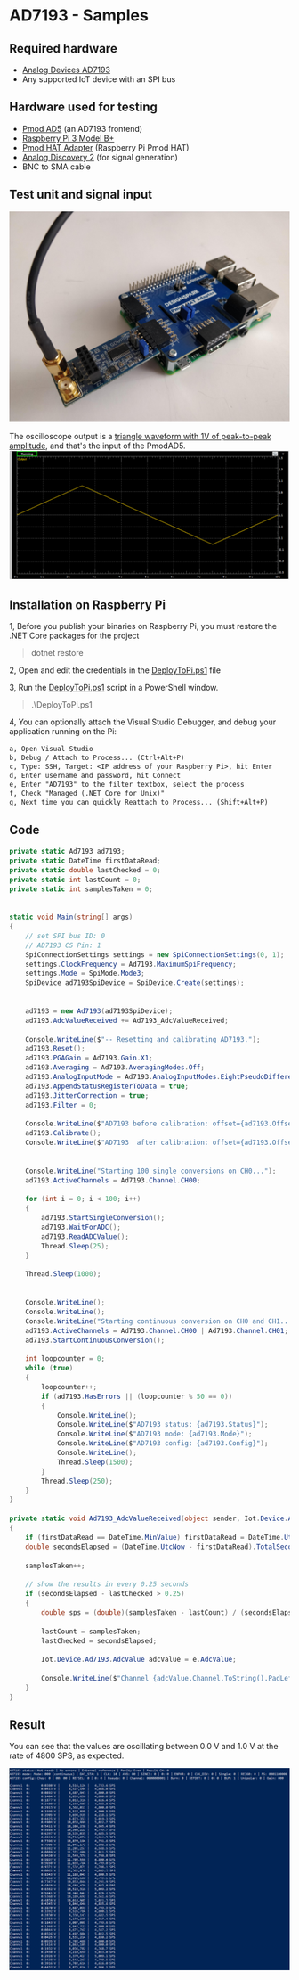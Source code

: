 # AD7193 - Samples

## Required hardware
* [Analog Devices AD7193](https://www.analog.com/media/en/technical-documentation/data-sheets/AD7193.pdf)
* Any supported IoT device with an SPI bus

## Hardware used for testing
* [Pmod AD5](https://reference.digilentinc.com/reference/pmod/pmodad5/start) (an AD7193 frontend)
* [Raspberry Pi 3 Model B+](https://www.raspberrypi.org/products/raspberry-pi-3-model-b-plus/)
* [Pmod HAT Adapter](https://reference.digilentinc.com/reference/add-ons/pmod-hat/reference-manual) (Raspberry Pi Pmod HAT)
* [Analog Discovery 2](https://reference.digilentinc.com/reference/instrumentation/analog-discovery-2/reference-manual) (for signal generation)
* BNC to SMA cable

## Test unit and signal input
![Raspberry Pi 3 Model B+ + Digilent Pmod HAT + Digilent PmodAD5](Raspberry_3Bp_PmodHAT_PmodAD5.jpg)

The oscilloscope output is a [triangle waveform with 1V of peak-to-peak amplitude](AD2_Oscilloscope_Input.png), and that's the input of the PmodAD5.
![Signal input from Digilent Analog Discovery 2](AD2_Oscilloscope_Input.png)


## Installation on Raspberry Pi
1, Before you publish your binaries on Raspberry Pi, you must restore the .NET Core packages for the project
> dotnet restore

2, Open and edit the credentials in the [DeployToPi.ps1](DeployToPi.ps1) file

3, Run the [DeployToPi.ps1](DeployToPi.ps1) script in a PowerShell window.
> .\DeployToPi.ps1

4, You can optionally attach the Visual Studio Debugger, and debug your application running on the Pi:

    a, Open Visual Studio
    b, Debug / Attach to Process... (Ctrl+Alt+P)
    c, Type: SSH, Target: <IP address of your Raspberry Pi>, hit Enter
    d, Enter username and password, hit Connect
    e, Enter "AD7193" to the filter textbox, select the process
    f, Check "Managed (.NET Core for Unix)"
    g, Next time you can quickly Reattach to Process... (Shift+Alt+P)

## Code
```C#
private static Ad7193 ad7193;
private static DateTime firstDataRead;
private static double lastChecked = 0;
private static int lastCount = 0;
private static int samplesTaken = 0;


static void Main(string[] args)
{
	// set SPI bus ID: 0
	// AD7193 CS Pin: 1
	SpiConnectionSettings settings = new SpiConnectionSettings(0, 1);
	settings.ClockFrequency = Ad7193.MaximumSpiFrequency;
	settings.Mode = SpiMode.Mode3;
	SpiDevice ad7193SpiDevice = SpiDevice.Create(settings);


	ad7193 = new Ad7193(ad7193SpiDevice);
	ad7193.AdcValueReceived += Ad7193_AdcValueReceived;

	Console.WriteLine($"-- Resetting and calibrating AD7193.");
	ad7193.Reset();
	ad7193.PGAGain = Ad7193.Gain.X1;
	ad7193.Averaging = Ad7193.AveragingModes.Off;
	ad7193.AnalogInputMode = Ad7193.AnalogInputModes.EightPseudoDifferentialAnalogInputs;
	ad7193.AppendStatusRegisterToData = true;
	ad7193.JitterCorrection = true;
	ad7193.Filter = 0;

	Console.WriteLine($"AD7193 before calibration: offset={ad7193.Offset.ToString("x")}, full-scale={ad7193.FullScale.ToString("x")}");
	ad7193.Calibrate();
	Console.WriteLine($"AD7193  after calibration: offset={ad7193.Offset.ToString("x")}, full-scale={ad7193.FullScale.ToString("x")}");


	Console.WriteLine("Starting 100 single conversions on CH0...");
	ad7193.ActiveChannels = Ad7193.Channel.CH00;

	for (int i = 0; i < 100; i++)
	{
		ad7193.StartSingleConversion();
		ad7193.WaitForADC();
		ad7193.ReadADCValue();
		Thread.Sleep(25);
	}

	Thread.Sleep(1000);


	Console.WriteLine();
	Console.WriteLine();
	Console.WriteLine("Starting continuous conversion on CH0 and CH1...");
	ad7193.ActiveChannels = Ad7193.Channel.CH00 | Ad7193.Channel.CH01;
	ad7193.StartContinuousConversion();

	int loopcounter = 0;
	while (true)
	{
		loopcounter++;
		if (ad7193.HasErrors || (loopcounter % 50 == 0))
		{
			Console.WriteLine();
			Console.WriteLine($"AD7193 status: {ad7193.Status}");
			Console.WriteLine($"AD7193 mode: {ad7193.Mode}");
			Console.WriteLine($"AD7193 config: {ad7193.Config}");
			Console.WriteLine();
			Thread.Sleep(1500);
		}
		Thread.Sleep(250);
	}
}

private static void Ad7193_AdcValueReceived(object sender, Iot.Device.Ad7193.AdcValueReceivedEventArgs e)
{
	if (firstDataRead == DateTime.MinValue) firstDataRead = DateTime.UtcNow;
	double secondsElapsed = (DateTime.UtcNow - firstDataRead).TotalSeconds;

	samplesTaken++;

	// show the results in every 0.25 seconds
	if (secondsElapsed - lastChecked > 0.25)
	{
		double sps = (double)(samplesTaken - lastCount) / (secondsElapsed - lastChecked);

		lastCount = samplesTaken;
		lastChecked = secondsElapsed;

		Iot.Device.Ad7193.AdcValue adcValue = e.AdcValue;

		Console.WriteLine($"Channel {adcValue.Channel.ToString().PadLeft(2)}: {adcValue.Voltage.ToString("0.0000").PadLeft(11)} V | {adcValue.Raw.ToString("N0").PadLeft(13)} | {sps.ToString("N1").PadLeft(9)} SPS");
	}
}
```

## Result
You can see that the values are oscillating between 0.0 V and 1.0 V at the rate of 4800 SPS, as expected.

![Results in a PowerShell window](PowerShell_RaspberryPi_Output.png)
